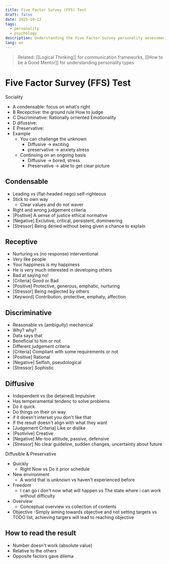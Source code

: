 ```yaml
---
title: Five Factor Survey (FFS) Test
draft: false
date: 2025-10-12
tags:
  - personality
  - psychology
description: Understanding the Five Factor Survey personality assessment
lang: en
---
```


> Related: [[Logical Thinking]] for communication frameworks, [[How to be a Good Mentor]] for understanding personality types

# Five Factor Survey (FFS) Test

Sociality

- A condensable: focus on what's right
- B Recepctive: the ground rule
How to judge
- C Discriminative: Rationally orriented
Emotionality
- D difussive:
- E Preservative:
- Example
 	- You can challenge the unknown
  		- Diffusive -> exciting
  		- preservative -> anxiety stress
 	- Continuing on an ongoing basis
  		- Diffusive -> bored, stress
  		- Preservative -> able to get clear picture
  
## Condensable

- Leading vs (flat-headed nego) self-righteous
- Stick to own way
 	- Clear values and do not waver
- Right and wrong judgement criteria
- [Postiive] A sense of justice ethical normative
- [Negative] Exclutive, critical, persistent, domineering
- [Stressor] Being denied without being given a chance to explain

## Receptive

- Nurturing vs (no response) interventional
- Very like people
- Your happiness is my happiness
- He is very much interested in developing others
- Bad at saying no!
- [Criteria] Good or Bad
- [Positive] Protective, generous, emphatic, nurturing
- [Stressor] Being neglected by others
- [Keyword] Contribution, protective, emphaty, affection

## Discriminative

- Reasonable vs (ambiguity) mechanical
- Why? why?
- Data says that
- Beneficial to him or not
- Different judgement criteria
- [Criteria] Compliant with some requirements or not
- [Positive] Rational
- [Negative] Selfish, pseudological
- [Stressor] Sophistic

## Diffusive

- Independent vs (be detained) Impulsive
- Has temperamental tendenc to solve problems
- Do it quick
- Do things on their on way
- if it doesn't interset you don't like that
- If the result doesn't align with what they want
- [Judgement Criteria] Like or dislike
- [Psotivive] Creative
- [Negative] Me-too attitude, passive, defensive
- [Stressor] No clear guideline, sudden changes, uncertainty about future

Diffusible & Preservative

- Quickly
 	- Right Now vs Do it prior schedule
- New environment
 	- A world that is unknown vs haven't experienced before
- Freedom
 	- I can go i don't now what will happen vs The state where i can work without difficulty
- Overview
 	- Conceptual overview vs collection of contents
- Objective
 -Simply aiming towards objective and not setting targets  vs TODO list, achieving targers will lead to reaching objective

## How to read the result

- Number doesn't work (absolute value)
- Relative to the others
- Opposite factors gave dilema
